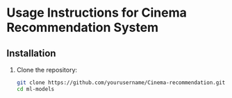 # Usage Instructions for Cinema Recommendation System

## Installation
1. Clone the repository:
   ```bash
   git clone https://github.com/yourusername/Cinema-recommendation.git
   cd ml-models

